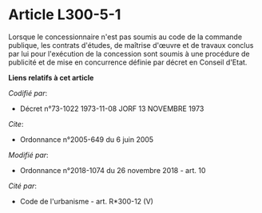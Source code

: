 # Article L300-5-1

Lorsque le concessionnaire n'est pas soumis au code de la commande publique, les contrats d'études, de maîtrise d'œuvre et de
travaux conclus par lui pour l'exécution de la concession sont soumis à une procédure de publicité et de mise en concurrence
définie par décret en Conseil d'Etat.

**Liens relatifs à cet article**

_Codifié par_:

  - Décret n°73-1022 1973-11-08 JORF 13 NOVEMBRE 1973

_Cite_:

  - Ordonnance n°2005-649 du 6 juin 2005

_Modifié par_:

  - Ordonnance n°2018-1074 du 26 novembre 2018 - art. 10

_Cité par_:

  - Code de l'urbanisme - art. R*300-12 (V)
